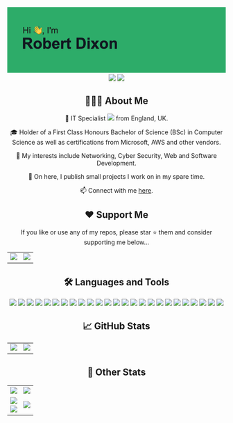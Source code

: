 <div align="center">
	<div><img src="images/header.png"></div>
	<a href="https://linkedin.com/in/robstewartdixon"><img src="https://img.shields.io/badge/LinkedIn-0077B5?style=for-the-badge&logo=linkedin&logoColor=white"></a>
	<a href="https://discord.com/users/172462402078507008"><img src="https://img.shields.io/badge/Discord-7289DA?style=for-the-badge&logo=discord&logoColor=white"></a>
</div>

<div align="center">
	<h2>👨🏻‍💻 About Me</h2>
	<p>💼 IT Specialist <img src="https://media.giphy.com/media/WUlplcMpOCEmTGBtBW/giphy.gif" width="30"> from England, UK.</p>
 	<p>🎓 Holder of a First Class Honours Bachelor of Science (BSc) in Computer Science as well as certifications from Microsoft, AWS and other vendors.</p>
  	<p>🔭 My interests include Networking, Cyber Security, Web and Software Development.</p>
	<p>🐙 On here, I publish small projects I work on in my spare time.</p>
	<p>📫 Connect with me <a href="https://robsd.github.io">here</a>.</p>
</div>

<div align="center">
	<h2>❤️ Support Me</h2>
	<p>If you like or use any of my repos, please star ⭐ them and consider supporting me below...</p>
	<table>
		<tr>
			<td>
				<a href="https://buymeacoffee.com/robsd">
					<img src="https://cdn.buymeacoffee.com/buttons/v2/default-yellow.png" width="200">
				</a>
			</td>
			<td>
				<a href="https://ko-fi.com/robsd">
					<img src="https://ko-fi.com/img/githubbutton_sm.svg">
				</a>
			</td>
		</tr>
	</table>
</div>

<div align="center">
	<h2>🛠 Languages and Tools</h2>
	<img src="https://img.shields.io/badge/html5-%23E34F26.svg?style=for-the-badge&logo=html5&logoColor=white">
	<img src="https://img.shields.io/badge/css3-%231572B6.svg?style=for-the-badge&logo=css3&logoColor=white">
	<img src="https://img.shields.io/badge/javascript-%23323330.svg?style=for-the-badge&logo=javascript&logoColor=%23F7DF1E">
	<img src="https://img.shields.io/badge/bootstrap-%23563D7C.svg?style=for-the-badge&logo=bootstrap&logoColor=white">
	<img src="https://img.shields.io/badge/jquery-%230769AD.svg?style=for-the-badge&logo=jquery&logoColor=white">
	<img src="https://img.shields.io/badge/php-%23777BB4.svg?style=for-the-badge&logo=php&logoColor=white">
	<img src="https://img.shields.io/badge/mysql-%2300f.svg?style=for-the-badge&logo=mysql&logoColor=white">
	<img src="https://img.shields.io/badge/WordPress-%23117AC9.svg?style=for-the-badge&logo=WordPress&logoColor=white">
	<img src="https://img.shields.io/badge/python-3670A0?style=for-the-badge&logo=python&logoColor=ffdd54">
	<img src="https://img.shields.io/badge/AWS-%23FF9900.svg?style=for-the-badge&logo=amazon-aws&logoColor=white">
	<img src="https://img.shields.io/badge/azure-%230072C6.svg?style=for-the-badge&logo=microsoftazure&logoColor=white">
	<img src="https://img.shields.io/badge/Cloudflare-F38020?style=for-the-badge&logo=Cloudflare&logoColor=white">
	<img src="https://img.shields.io/badge/netlify-%23000000.svg?style=for-the-badge&logo=netlify&logoColor=#00C7B7">
	<img src="https://img.shields.io/badge/vercel-%23000000.svg?style=for-the-badge&logo=vercel&logoColor=white">
	<img src="https://img.shields.io/badge/Replit-DD1200?style=for-the-badge&logo=Replit&logoColor=white">
	<img src="https://img.shields.io/badge/Visual%20Studio%20Code-0078d7.svg?style=for-the-badge&logo=visual-studio-code&logoColor=white">
	<img src="https://img.shields.io/badge/github-%23121011.svg?style=for-the-badge&logo=github&logoColor=white">
	<img src="https://img.shields.io/badge/markdown-%23000000.svg?style=for-the-badge&logo=markdown&logoColor=white">
	<img src="https://img.shields.io/badge/Notion-%23000000.svg?style=for-the-badge&logo=notion&logoColor=white">
	<img src="https://img.shields.io/badge/Windows-0078D6?style=for-the-badge&logo=windows&logoColor=white">
	<img src="https://img.shields.io/badge/mac%20os-000000?style=for-the-badge&logo=macos&logoColor=F0F0F0">
	<img src="https://img.shields.io/badge/Android-3DDC84?style=for-the-badge&logo=android&logoColor=white">
	<img src="https://img.shields.io/badge/Linux-FCC624?style=for-the-badge&logo=linux&logoColor=black">
	<img src="https://img.shields.io/badge/-RaspberryPi-C51A4A?style=for-the-badge&logo=Raspberry-Pi">
	<img src="https://img.shields.io/badge/ansible-%231A1918.svg?style=for-the-badge&logo=ansible&logoColor=white">
</div>

<div align="center">
	<h2>📈 GitHub Stats</h2>
	<table>
		<tr>
			<td>
				<a href="https://github.com/robsd?tab=repositories">
					<img src="https://github-readme-streak-stats.herokuapp.com?user=robsd&theme=dark" height="200">
				</a>
			</td>
			<td>
				<a href="https://github.com/robsd?tab=repositories">
					<img src="https://github-readme-stats.vercel.app/api/top-langs?username=robsd&show_icons=true&locale=en&layout=compact&theme=dark" height="200">
				</a>
			</td>
		</tr>
	</table>
</div>

<div align="center">
	<h2>👀 Other Stats</h2>
	<table>
		<tr>
			<td>
				<a href="https://go.robertd.uk/discord">
					<img src="https://lanyard.cnrad.dev/api/172462402078507008">
				</a>
			</td>
			<td>
				<a href="https://open.spotify.com/user/robstewartdixon">
					<img src="https://spotify-github-profile.vercel.app/api/view?uid=robstewartdixon&cover_image=true&theme=default&show_offline=true&background_color=000000&interchange=true&bar_color=53b14f&bar_color_cover=true">
				</a>
			</td>
		</tr>
		<tr>
			<td>
				<div>
				<a href="https://github.com/robsd">
					<img src="https://komarev.com/ghpvc/?username=robsd">
				</a>
				</div>
				<div>
				<a href="https://wakatime.com/@robsd">
   					<img src="https://wakatime.com/badge/user/018cb193-183a-49a3-bb0b-f7a1e649f671.svg">
				</a>
				</div>
			</td>
			<td>
				<a href="https://tryhackme.com/p/robsd">
					<img src="https://tryhackme-badges.s3.amazonaws.com/robsd.png">
				</a>
			</td>
		</tr>
	</table>
</div>

<!--
Cool stuff that didn't make the cut 😭
---
<img src="images/github_stats.svg">
<img src="https://raw.githubusercontent.com/robsd/robsd/main/images/github_stats.svg">
<img src="https://spotify-recently-played-readme.vercel.app/api?user=robstewartdixon">
<img src="https://readme-jokes.vercel.app/api">
<img src="https://quotes-github-readme.vercel.app/api?type=horizontal&theme=radical">
<img src="https://randommeme-five.vercel.app" width="350">
<img src="https://capsule-render.vercel.app/api?type=waving&height=100&section=footer&color=2DAC69">
-->

